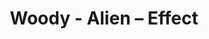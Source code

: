 ---
title: Woody - Alien – Effect
builder: true
type: coming-soon

# Content section
sections:
  - headerSection
  - aboutSection
  - servicesSection
  - teamSection
  - contactSection
  - subscribeSection

# Background effect
alienEffect: 
  enable: true
  color: "#2E4765"
  color2: "#b5ff00"
  color3: "#2E4765"
  backgroundColor: "#000155"
  backgroundColor2: "#000021"

---